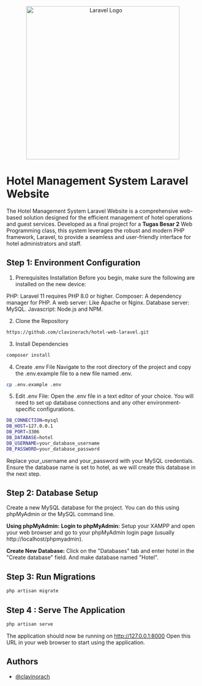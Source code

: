 <p align="center"><a href="https://laravel.com" target="_blank"><img src="https://raw.githubusercontent.com/laravel/art/master/logo-lockup/5%20SVG/2%20CMYK/1%20Full%20Color/laravel-logolockup-cmyk-red.svg" width="400" alt="Laravel Logo"></a></p>

# Hotel Management System Laravel Website
The Hotel Management System Laravel Website is a comprehensive web-based solution designed for the efficient management of hotel operations and guest services. Developed as a final project for a **Tugas Besar 2** Web Programming class, this system leverages the robust and modern PHP framework, Laravel, to provide a seamless and user-friendly interface for hotel administrators and staff.


## Step 1: Environment Configuration

1. Prerequisites Installation
Before you begin, make sure the following are installed on the new device:

PHP: Laravel 11 requires PHP 8.0 or higher.
Composer: A dependency manager for PHP.
A web server: Like Apache or Nginx.
Database server: MySQL.
Javascript: Node.js and NPM.

2. Clone the Repository

```bash
https://github.com/clavinorach/hotel-web-laravel.git

```

3. Install Dependencies

```bash
composer install

```
4. Create .env File
Navigate to the root directory of the project and copy the .env.example file to a new file named .env.

```bash
cp .env.example .env
```

5. Edit .env File:
Open the .env file in a text editor of your choice. You will need to set up database connections and any other environment-specific configurations.

```bash
DB_CONNECTION=mysql
DB_HOST=127.0.0.1
DB_PORT=3306
DB_DATABASE=hotel
DB_USERNAME=your_database_username
DB_PASSWORD=your_database_password
```

Replace your_username and your_password with your MySQL credentials. Ensure the database name is set to hotel, as we will create this database in the next step.

## Step 2: Database Setup

Create a new MySQL database for the project. You can do this using phpMyAdmin or the MySQL command line.

**Using phpMyAdmin:**
**Login to phpMyAdmin:** Setup your XAMPP and open your web browser and go to your phpMyAdmin login page (usually http://localhost/phpmyadmin).

**Create New Database:** Click on the "Databases" tab and enter hotel in the "Create database" field. And make database named "Hotel".

## Step 3: Run Migrations

```bash
php artisan migrate
```

## Step 4 : Serve The Application

```bash
php artisan serve
```

The application should now be running on http://127.0.0.1:8000 Open this URL in your web browser to start using the application.


## Authors

- [@clavinorach](https://www.github.com/clavinorach)








